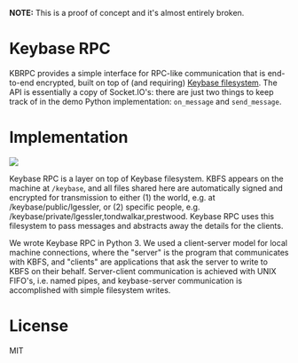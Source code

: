 **NOTE:** This is a proof of concept and it's almost entirely broken. 

# Keybase RPC

KBRPC provides a simple interface for RPC-like communication that is end-to-end encrypted, built on top of (and requiring) [Keybase filesystem](https://keybase.io/docs/kbfs). The API is essentially a copy of Socket.IO's: there are just two things to keep track of in the demo Python implementation: `on_message` and `send_message`.

# Implementation

![](http://i.imgur.com/9gX1zE8.png)

Keybase RPC is a layer on top of Keybase filesystem. KBFS appears on the machine at `/keybase`, and all files shared here are automatically signed and encrypted for transmission to either (1) the world, e.g. at /keybase/public/lgessler, or (2) specific people, e.g. /keybase/private/lgessler,tondwalkar,prestwood. Keybase RPC uses this filesystem to pass messages and abstracts away the details for the clients.

We wrote Keybase RPC in Python 3. We used a client-server model for local machine connections, where the "server" is the program that communicates with KBFS, and "clients" are applications that ask the server to write to KBFS on their behalf. Server-client communication is achieved with UNIX FIFO's, i.e. named pipes, and keybase-server communication is accomplished with simple filesystem writes.

# License

MIT
